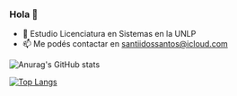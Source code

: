 ### Hola 👋

<!-- - 🔭  -->
- 🌱 Estudio Licenciatura en Sistemas en la UNLP
- 📫 Me podés contactar en santiidossantos@icloud.com
<!-- - 👯 I’m looking to collaborate on ...
- 🤔 I’m looking for help with ...
- 💬 Ask me about ...
- 😄 Pronouns: ...
- ⚡ Fun fact: ... -->



![Anurag's GitHub stats](https://github-readme-stats.vercel.app/api?username=santidossantos&show_icons=true&theme=radical)

[![Top Langs](https://github-readme-stats.vercel.app/api/top-langs/?username=santidossantos&theme=radical&size_weight=0.5&count_weight=0.5)](https://github.com/santidossantos/github-readme-stats)
